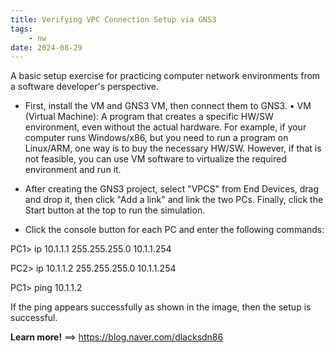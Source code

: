 ```yaml
---
title: Verifying VPC Connection Setup via GNS3
tags:
    - nw
date: 2024-08-29
---
```


A basic setup exercise for practicing computer network environments from a software developer's perspective.

<!--more-->

- First, install the VM and GNS3 VM, then connect them to GNS3. 
• VM (Virtual Machine): A program that creates a specific HW/SW environment, even without the actual hardware. For example, if your computer runs Windows/x86, but you need to run a program on Linux/ARM, one way is to buy the necessary HW/SW. However, if that is not feasible, you can use VM software to virtualize the required environment and run it.

- After creating the GNS3 project, select "VPCS" from End Devices, drag and drop it, then click "Add a link" and link the two PCs. Finally, click the Start button at the top to run the simulation.

- Click the console button for each PC and enter the following commands:

PC1> ip 10.1.1.1 255.255.255.0 10.1.1.254

PC2> ip 10.1.1.2 255.255.255.0 10.1.1.254

PC1> ping 10.1.1.2

If the ping appears successfully as shown in the image, then the setup is successful.

**Learn more!** ==> https://blog.naver.com/dlacksdn86
